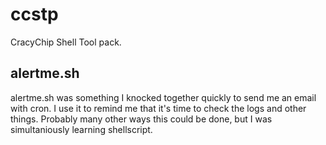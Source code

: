 ccstp
=====

CracyChip Shell Tool pack.

alertme.sh
----------

alertme.sh was something I knocked together quickly to send me an email with cron. I use it to
remind me that it's time to check the logs and other things. Probably many other ways this could be 
done, but I was simultaniously learning shellscript.
